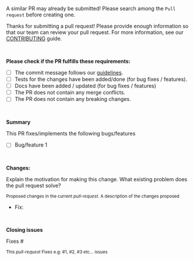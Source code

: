 A similar PR may already be submitted! Please search among the `Pull request` before creating one.

Thanks for submitting a pull request! Please provide enough information so that our team can review your pull request. For more information, see our [CONTRIBUTING](https://github.com/sujaykumarh-ansible/.github/blob/main/CONTRIBUTING.md) guide.

<br>

**Please check if the PR fulfills these requirements:**

* [ ] The commit message follows our [guidelines](https://github.com/sujaykumarh-ansible/.github/blob/main/contributing/write-commit-messages.md).
* [ ] Tests for the changes have been added/done (for bug fixes / features).
* [ ] Docs have been added / updated (for bug fixes / features)
* [ ] The PR does not contain any merge conflicts.
* [ ] The PR does not contain any breaking changes.

<br>

**Summary**

This PR fixes/implements the following bugs/features

* [ ] Bug/feature 1

<br>

**Changes:**

Explain the motivation for making this change. What existing problem does the pull request solve?

<sup>Proposed changes in the current _pull-request_. A description of the changes proposed<sup>

- Fix: 

<br>

**Closing issues**

Fixes #

<sup>This _pull-request_ Fixes e.g: #1, #2, #3 etc... issues<sup>
